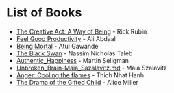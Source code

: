 # List of Books

- [The Creative Act: A Way of Being](./The_Creative_Act-Rick-Rubin.md) - Rick Rubin
- [Feel Good Productivity](./Feel_Good_Productivity-Ali_Abdaal.md) - Ali Abdaal
- [Being Mortal](./Being_Mortal-Atul_Gawande.md) - Atul Gawande
- [The Black Swan](./The_Black_Swan-Nassim_Taleb.md) - Nassim Nicholas Taleb
- [Authentic_Happiness](./Authentic_Happiness-Martin_Seligman.md) - Martin Seligman
- [Unbroken_Brain-Maia_Sazalavitz.md](./Unbroken_Brain-Maia_Sazalavitz.md) - Maia Szalavitz
- [Anger: Cooling the flames](./Anger_cooling_the_flames-Thich_Nhat_Hanh.md) - Thich Nhat Hanh
- [The Drama of the Gifted Child](./The_Drama_of_the_Gifted_Child-Alice_Miller.md) - Alice Miller